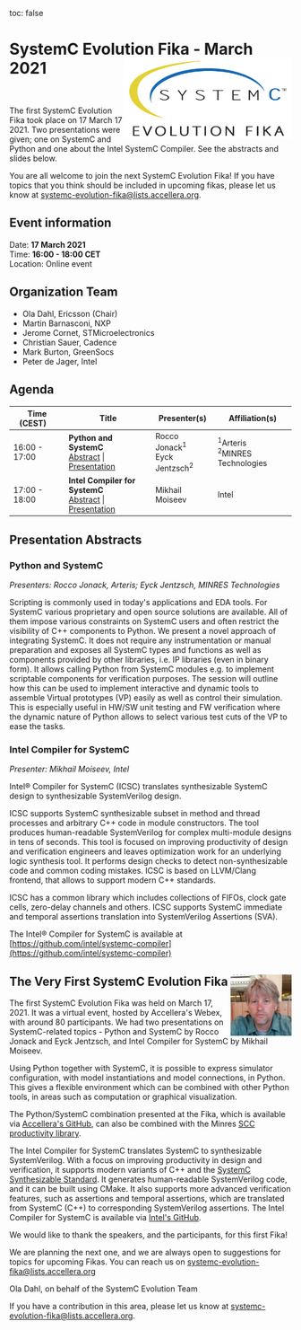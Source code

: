 toc: false

# SystemC Evolution Fika - March 2021<img style="float: right; width:300px;" src="/images/scef.png">
<br>

The first SystemC Evolution Fika took place on 17 March 17 2021. Two presentations were given; one on SystemC and Python and one about the Intel SystemC Compiler. See the abstracts and slides below.

You are all welcome to join the next SystemC Evolution Fika! If you have topics that you think should be included in upcoming fikas, please let us know at systemc-evolution-fika@lists.accellera.org. 

## Event information

Date: **17 March 2021**<br>
Time: **16:00 - 18:00 CET**<br>
Location: Online event

## Organization Team

 * Ola Dahl, Ericsson (Chair)
 * Martin Barnasconi, NXP
 * Jerome Cornet, STMicroelectronics
 * Christian Sauer, Cadence
 * Mark Burton, GreenSocs
 * Peter de Jager, Intel

## Agenda

| Time (CEST)&nbsp;&nbsp;&nbsp;&nbsp; | Title | Presenter(s) | Affiliation(s) |
| ------------- | ---------------- | ---------------- | ---------------- |
| 16:00 - 17:00 | **Python and SystemC**<br>[Abstract](#python-and-systemc) \| [Presentation][1] | Rocco Jonack<sup>1</sup><br>Eyck Jentzsch<sup>2</sup> | <sup>1</sup>Arteris<br><sup>2</sup>MINRES Technologies |
| 17:00 - 18:00 | **Intel Compiler for SystemC**<br>[Abstract](#intel-compiler-for-systemc) \| [Presentation][2]  | Mikhail Moiseev | Intel |

## Presentation Abstracts

### Python and SystemC

*Presenters: Rocco Jonack, Arteris; Eyck Jentzsch, MINRES Technologies*

Scripting is commonly used in today's applications and EDA tools. For SystemC various proprietary and open source solutions are available. All of them impose various constraints on SystemC users and often restrict the visibility of C++ components to Python. We present a novel approach of integrating SystemC. It does not require any instrumentation or manual preparation and exposes all SystemC types and functions as well as components provided by other libraries, i.e. IP libraries (even in binary form). It allows calling Python from SystemC modules e.g. to implement scriptable components for verification purposes. The session will outline how this can be used to implement interactive and dynamic tools to assemble Virtual prototypes (VP) easily as well as control their simulation. This is especially useful in HW/SW unit testing and FW verification where the dynamic nature of Python allows to select various test cuts of the VP to ease the tasks.

### Intel Compiler for SystemC

*Presenter: Mikhail Moiseev, Intel*

Intel® Compiler for SystemC (ICSC) translates synthesizable SystemC design to synthesizable SystemVerilog design.

ICSC supports SystemC synthesizable subset in method and thread processes and arbitrary C++ code in module constructors. The tool produces human-readable SystemVerilog for complex multi-module designs in tens of seconds. This tool is focused on improving productivity of design and verification engineers and leaves optimization work for an underlying logic synthesis tool. It performs design checks to detect non-synthesizable code and common coding mistakes. ICSC is based on LLVM/Clang frontend, that allows to support modern C++ standards.

ICSC has a common library which includes collections of FIFOs, clock gate cells, zero-delay channels and others. ICSC supports SystemC immediate and temporal assertions translation into SystemVerilog Assertions (SVA).

The Intel® Compiler for SystemC is available at [https://github.com/intel/systemc-compiler](https://github.com/intel/systemc-compiler)

## The Very First SystemC Evolution Fika <img style="float: right; width:109px; height:109px" src="/images/Ola-Dahl.jpg">

The first SystemC Evolution Fika was held on March 17, 2021. It was a virtual event, hosted by Accellera's Webex, with around 80 participants. We had two presentations on SystemC-related topics - Python and SystemC by Rocco Jonack and Eyck Jentzsch, and Intel Compiler for SystemC by Mikhail Moiseev.

Using Python together with SystemC, it is possible to express simulator configuration, with model instantiations and model connections, in Python. This gives a flexible environment which can be combined with other Python tools, in areas such as computation or graphical visualization.

The Python/SystemC combination presented at the Fika, which is available via [Accellera's GitHub](https://github.com/accellera-official/PySysC), can also be combined with the Minres [SCC productivity library](https://github.com/Minres/SystemC-Components).

The Intel Compiler for SystemC translates SystemC to synthesizable SystemVerilog. With a focus on improving productivity in design and verification, it supports modern variants of C++ and the [SystemC Synthesizable Standard](https://www.accellera.org/activities/working-groups/systemc-synthesis). It generates human-readable SystemVerilog code, and it can be built using CMake. It also supports more advanced verification features, such as assertions and temporal assertions, which are translated from SystemC (C++) to corresponding SystemVerilog assertions. The Intel Compiler for SystemC is available via [Intel's GitHub](https://github.com/intel/systemc-compiler).

We would like to thank the speakers, and the participants, for this first Fika! 

We are planning the next one, and we are always open to suggestions for topics for upcoming Fikas. You can reach us on [systemc-evolution-fika@lists.accellera.org](mailto:systemc-evolution-fika@lists.accellera.org)

Ola Dahl, on behalf of the SystemC Evolution Team

If you have a contribution in this area, please let us know at [systemc-evolution-fika@lists.accellera.org](mailto:systemc-evolution-fika@lists.accellera.org).


[1]: https://workspace.accellera.org/document/dl/10968
[2]: https://workspace.accellera.org/document/dl/10967

